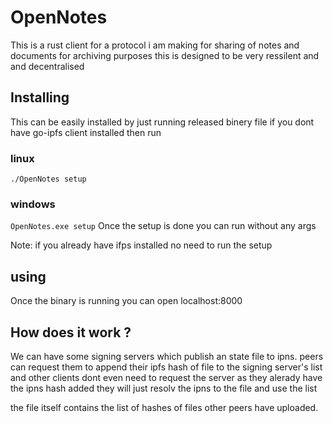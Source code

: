 # OpenNotes
This is a rust client for a protocol i am making for sharing of notes and documents for archiving purposes
this is designed to be very ressilent and and decentralised

## Installing
This can be easily installed by just running released binery file 
if you dont have go-ipfs client installed then run
### linux
```./OpenNotes setup```
### windows
```OpenNotes.exe setup```
Once the setup is done you can run without any args

Note: if you already have ifps installed no need to run the setup

## using
Once the binary is running you can open localhost:8000


## How does it work ?
We can have some signing servers which publish an state file to ipns. 
peers can request them to append their ipfs hash of file to the signing server's
list and other clients dont even need to request the server as they alerady have the ipns
hash added they will just resolv the ipns to the file and use the list 

the file itself contains the list of hashes of files other peers have uploaded.
